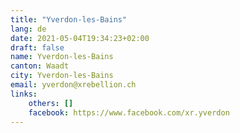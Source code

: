 ```yaml
---
title: "Yverdon-les-Bains"
lang: de
date: 2021-05-04T19:34:23+02:00
draft: false
name: Yverdon-les-Bains
canton: Waadt
city: Yverdon-les-Bains
email: yverdon@xrebellion.ch
links:
    others: []
    facebook: https://www.facebook.com/xr.yverdon
---
```


